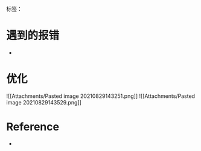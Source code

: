 标签： 
# 

# 遇到的报错
- 

# 优化
![[Attachments/Pasted image 20210829143251.png]]
![[Attachments/Pasted image 20210829143529.png]]

# Reference
- 